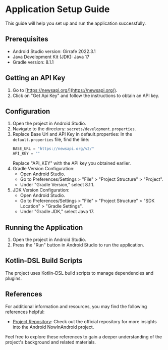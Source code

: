 # Application Setup Guide

This guide will help you set up and run the application successfully.

## Prerequisites

- Android Studio version: Girrafe 2022.3.1
- Java Development Kit (JDK): Java 17
- Gradle version: 8.1.1

## Getting an API Key

1. Go to [https://newsapi.org/](https://newsapi.org/).
2. Click on "Get Api Key" and follow the instructions to obtain an API key.

## Configuration

1. Open the project in Android Studio.
2. Navigate to the directory: `secrets/development.properties`.
3. Replace Base Url and API Key in default.properties:
   In the `default.properties` file, find the line:
   ```kotlin
   BASE_URL = "https://newsapi.org/v2/"
   API_KEY = ""
   ```
   Replace "API_KEY" with the API key you obtained earlier.
5. Gradle Version Configuration:
   - Open Android Studio.
   - Go to Preferences/Settings > "File" > "Project Structure" > "Project".
   - Under "Gradle Version," select 8.1.1.
6. JDK Version Configuration:
   - Open Android Studio.
   - Go to Preferences/Settings > "File" > "Project Structure" > "SDK Location" > "Gradle Settings".
   - Under "Gradle JDK," select Java 17.

## Running the Application

1. Open the project in Android Studio.
2. Press the "Run" button in Android Studio to run the application.

## Kotlin-DSL Build Scripts
The project uses Kotlin-DSL build scripts to manage dependencies and plugins.

## References

For additional information and resources, you may find the following references helpful:

- [Project Repository](https://github.com/android/nowinandroid): Check out the official repository for more insights into the Android NowInAndroid project.

Feel free to explore these references to gain a deeper understanding of the project's background and related materials.
